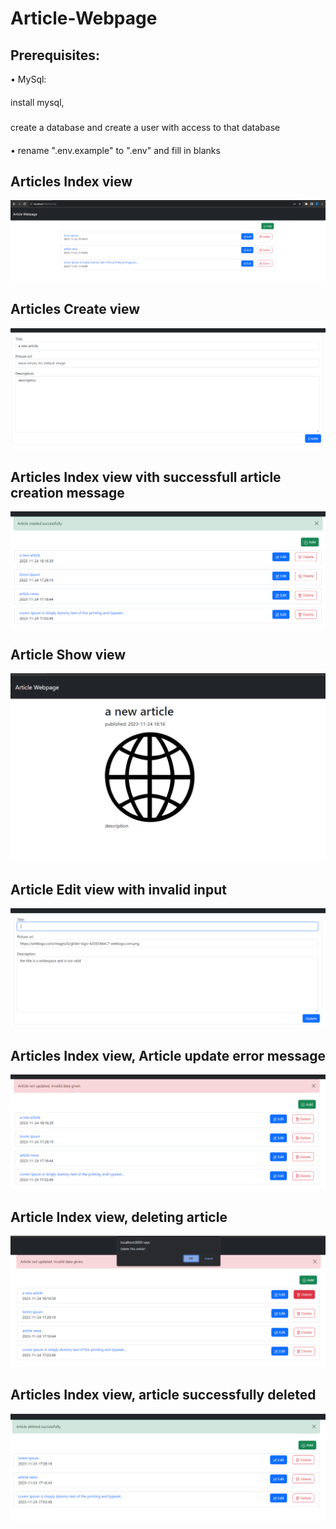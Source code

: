 # Article-Webpage
## Prerequisites:
• MySql:
####
install mysql,
#####
create a database and create a user with access to that database
####

• rename ".env.example" to ".env" and fill in blanks


## Articles Index view
![image](https://github.com/GirtsFreimanis/Article-Webpage/blob/master/readmePictures/1.png)

## Articles Create view
![image](https://github.com/GirtsFreimanis/Article-Webpage/blob/master/readmePictures/2.png)

## Articles Index view vith successfull article creation message
![image](https://github.com/GirtsFreimanis/Article-Webpage/blob/master/readmePictures/3.png)

## Article Show view
![image](https://github.com/GirtsFreimanis/Article-Webpage/blob/master/readmePictures/4.png)

## Article Edit view with invalid input
![image](https://github.com/GirtsFreimanis/Article-Webpage/blob/master/readmePictures/5.png)

## Articles Index view, Article update error message
![image](https://github.com/GirtsFreimanis/Article-Webpage/blob/master/readmePictures/6.png)

## Article Index view, deleting article
![image](https://github.com/GirtsFreimanis/Article-Webpage/blob/master/readmePictures/7.png)

## Articles Index view, article successfully deleted
![image](https://github.com/GirtsFreimanis/Article-Webpage/blob/master/readmePictures/8.png)
